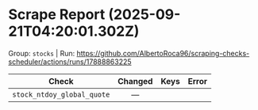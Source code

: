 # Scrape Report (2025-09-21T04:20:01.302Z)

Group: `stocks`  |  Run: https://github.com/AlbertoRoca96/scraping-checks-scheduler/actions/runs/17888863225

| Check | Changed | Keys | Error |
|---|:---:|:--|:--|
| `stock_ntdoy_global_quote` | — |  |  |
